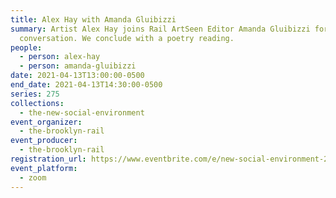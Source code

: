 ```yaml
---
title: Alex Hay with Amanda Gluibizzi
summary: Artist Alex Hay joins Rail ArtSeen Editor Amanda Gluibizzi for a
  conversation. We conclude with a poetry reading.
people:
  - person: alex-hay
  - person: amanda-gluibizzi
date: 2021-04-13T13:00:00-0500
end_date: 2021-04-13T14:30:00-0500
series: 275
collections:
  - the-new-social-environment
event_organizer:
  - the-brooklyn-rail
event_producer:
  - the-brooklyn-rail
registration_url: https://www.eventbrite.com/e/new-social-environment-275-alex-hay-tickets-149019963723
event_platform:
  - zoom
---
```


